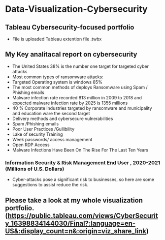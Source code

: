 # Data-Visualization-Cybersecurity
## Tableau Cybersecurity-focused portfolio
  - File is uploaded Tableau extention file .twbx
## My Key analitacal report on cybersecurity
- The United States 38%  is the number one target for targeted cyber attacks
- Most common types of ransomware attacks:
- Targeted Operating system is windows 85%
- The most common methods of deploys Ransomware using Spam / Phishing emails 
- Malware infection rate recorded 813 million in 2009 to 2018 and expected malware infection rate by 2025 is 1355 millions 
- 40 % Corporate Industries targeted by ransomware and municipality and education ware the second target   
- Delivery methods and cybersecure vulnerabilities 
- Spam /Phishing emails 
- Poor User Practices /Gullibility 
- Lake of security Training 
- Week passwords/ access management 
- Open RDP Access  
- Malware Infections Have Been On The Rise For The Last Ten Years
### Information Security & Risk Management End User 	, 2020-2021 (Millions of U.S. Dollars)
- Cyber-attacks pose a significant risk to businesses, so here are some suggestions to assist reduce the risk.
 ## Please take a look at my whole visualization portfolio.(https://public.tableau.com/views/CyberSecurity_16398834144030/Final?:language=en-US&:display_count=n&:origin=viz_share_link)


